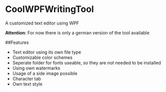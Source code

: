 # CoolWPFWritingTool
A customized text editor using WPF


**Attention**: For now there is only a german version of the tool available

##Features
* Text editor using its own file type
* Customizable color schemes
* Seperate folder for fonts useable, so they are not needed to be installed
* Using own watermarks
* Usage of a side image possible
* Character tab
* Own text style